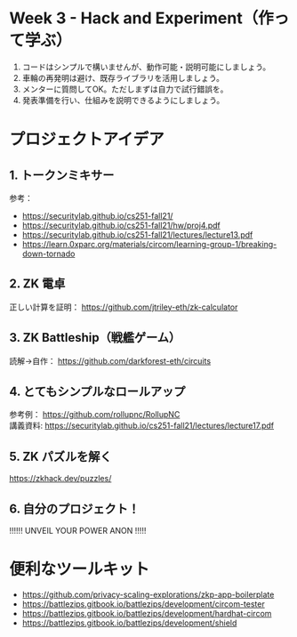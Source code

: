  # Week 3 - Hack and Experiment（作って学ぶ）
 
 1. コードはシンプルで構いませんが、動作可能・説明可能にしましょう。
 2. 車輪の再発明は避け、既存ライブラリを活用しましょう。
 3. メンターに質問してOK。ただしまずは自力で試行錯誤を。
 4. 発表準備を行い、仕組みを説明できるようにしましょう。
 
 # プロジェクトアイデア
 
 ## 1. トークンミキサー
 参考：
 - https://securitylab.github.io/cs251-fall21/
 - https://securitylab.github.io/cs251-fall21/hw/proj4.pdf
 - https://securitylab.github.io/cs251-fall21/lectures/lecture13.pdf
 - https://learn.0xparc.org/materials/circom/learning-group-1/breaking-down-tornado
 
 ## 2. ZK 電卓
 正しい計算を証明： https://github.com/jtriley-eth/zk-calculator
 
 ## 3. ZK Battleship（戦艦ゲーム）
 読解→自作： https://github.com/darkforest-eth/circuits
 
 ## 4. とてもシンプルなロールアップ
 参考例： https://github.com/rollupnc/RollupNC  
 講義資料: https://securitylab.github.io/cs251-fall21/lectures/lecture17.pdf
 
 ## 5. ZK パズルを解く
 https://zkhack.dev/puzzles/
 
 ## 6. 自分のプロジェクト！
 !!!!!! UNVEIL YOUR POWER ANON !!!!!
 
 # 便利なツールキット
 
 - https://github.com/privacy-scaling-explorations/zkp-app-boilerplate
 - https://battlezips.gitbook.io/battlezips/development/circom-tester
 - https://battlezips.gitbook.io/battlezips/development/hardhat-circom
 - https://battlezips.gitbook.io/battlezips/development/shield
 
